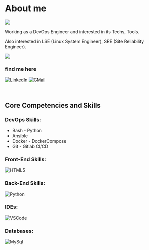 # About me

![](https://komarev.com/ghpvc/?username=alimehr75)

Working as a DevOps Engineer and interested in its Techs, Tools.

Also interested in LSE (Linux System Engineer), SRE (Site Reliability Engineer).

<!-- ![Stats](https://github-readme-stats.vercel.app/api?username=alimehr75&include_all_commits=true&theme=merko) -->
  <img src="https://github-readme-stats.vercel.app/api?username=alimehr75&show_icons=true&theme=dark"/>

</br>

### find me here

[![LinkedIn](https://img.shields.io/badge/linkedin-%230077B5.svg?style=for-the-badge&logo=linkedin&logoColor=white)](https://www.linkedin.com/in/ali-mehraji-1757671a2)
[![GMail](https://img.shields.io/badge/gmail-f0f0f0?&style=for-the-badge&logo=gmail&logoColor=white&color=ea4335)](mailto:a.mehraji75@gmail.com)

</br>

## Core Competencies and Skills

### DevOps Skills:

* Bash - Python
* Ansible 
* Docker - DockerCompose
* Git - Gitlab CI/CD

### Front-End Skills:

![HTML5](https://img.shields.io/badge/-HTML5-000?&logo=html5&logoColor=E34F26)





### Back-End Skills:

![Python](https://img.shields.io/badge/-Python-000?&logo=Python&logoColor=2231A2)

### IDEs:

![VSCode](https://img.shields.io/badge/-VSCode-000?&logo=Visual%20Studio%20Code&logoColor=007ACC)

### Databases:

![MySql](https://img.shields.io/badge/-MySql-000?&logo=MySQL&logoColor=4479A1)
